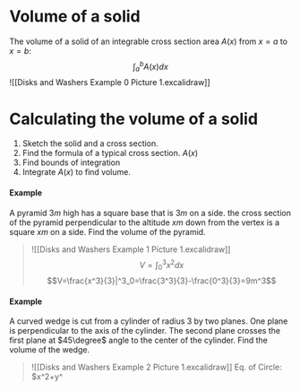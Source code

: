 # Volume of a solid
The volume of a solid of an integrable cross section area $A(x)$ from $x=a$ to $x=b$:
$$\int^b_aA(x)dx$$
![[Disks and Washers Example 0 Picture 1.excalidraw]]
# Calculating the volume of a solid
1. Sketch the solid and a cross section.
2. Find the formula of a typical cross section. $A(x)$
3. Find bounds of integration
4. Integrate $A(x)$ to find volume.
#### Example
A pyramid $3m$ high has a square base that is $3m$ on a side. the cross section of the pyramid perpendicular to the altitude $xm$ down from the vertex is a square $xm$ on a side. Find the volume of the pyramid.
> ![[Disks and Washers Example 1 Picture 1.excalidraw]]
> $$V=\int^3_0x^2dx$$$$V=\frac{x^3}{3}|^3_0=\frac{3^3}{3}-\frac{0^3}{3}=9m^3$$
#### Example
A curved wedge is cut from a cylinder of radius 3 by two planes. One plane is perpendicular to the axis of the cylinder. The second plane crosses the first plane at $45\degree$ angle to the center of the cylinder. Find the volume of the wedge.
> ![[Disks and Washers Example 2 Picture 1.excalidraw]]
> Eq. of Circle: $x^2+y^